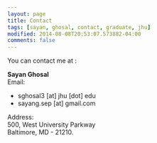 ```yaml
---
layout: page
title: Contact
tags: [sayan, ghosal, contact, graduate, jhu]
modified: 2014-08-08T20:53:07.573882-04:00
comments: false
---
```


<script async src="https://www.googletagmanager.com/gtag/js?id=G-PYG3KL47EY"></script>
<script>
  window.dataLayer = window.dataLayer || [];
  function gtag(){dataLayer.push(arguments);}
  gtag('js', new Date());

  gtag('config', 'G-PYG3KL47EY');
</script>

You can contact me at :

**Sayan Ghosal**  
Email:  

* sghosal3 [at] jhu [dot] edu
* sayang.sep [at] gmail.com

Address:  
500, West University Parkway  
Baltimore, MD - 21210.  
